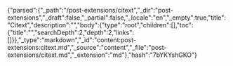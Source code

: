 {"parsed":{"_path":"/post-extensions/citext","_dir":"post-extensions","_draft":false,"_partial":false,"_locale":"en","_empty":true,"title":"Citext","description":"","body":{"type":"root","children":[],"toc":{"title":"","searchDepth":2,"depth":2,"links":[]}},"_type":"markdown","_id":"content:post-extensions:citext.md","_source":"content","_file":"post-extensions/citext.md","_extension":"md"},"hash":"7bYKYshGKO"}